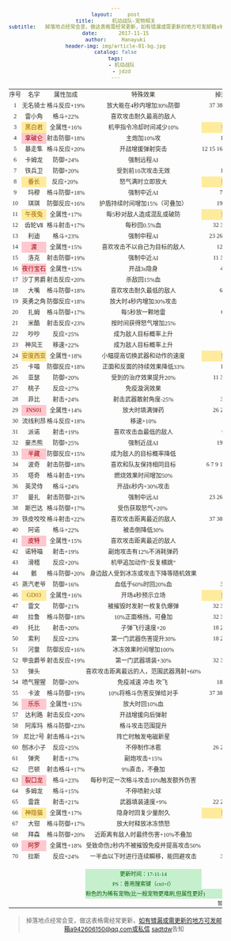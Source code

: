 ```yaml
---
layout:     post
title:      机动战队-宠物相关
subtitle:   掉落地点经常会变，做这表格需经常更新，如有错漏或需更新的地方可发邮箱a942606150@qq.com告知
date:       2017-11-15
author:     Hanayuki
header-img: img/article-01-bg.jpg
catalog: false
tags:
    - 机动战队
    - jdzd
---
```



<html xmlns:v="urn:schemas-microsoft-com:vml" xmlns:o="urn:schemas-microsoft-com:office:office" xmlns:x="urn:schemas-microsoft-com:office:excel" xmlns="http://www.w3.org/TR/REC-html40">
 <head>
  <meta http-equiv="Content-Type" content="text/html; charset=utf-8"/>
  <meta name="ProgId" content="Excel.Sheet"/>
  <meta name="Generator" content="WPS Office ET"/>
  <!--[if gte mso 9]>
   <xml>
    <o:DocumentProperties>
     <o:Author>Administrator</o:Author>
     <o:Created>2017-11-13T17:12:29</o:Created>
     <o:LastAuthor>Administrator</o:LastAuthor>
     <o:LastSaved>2017-11-16T13:13:34</o:LastSaved>
    </o:DocumentProperties>
    <o:CustomDocumentProperties>
     <o:KSOProductBuildVer dt:dt="string">2052-10.1.0.6876</o:KSOProductBuildVer>
     <o:KSOReadingLayout dt:dt="boolean">false</o:KSOReadingLayout>
    </o:CustomDocumentProperties>
   </xml>
  <![endif]-->
  <style>
<!-- @page
	{margin:0.98in 0.75in 0.98in 0.75in;
	mso-header-margin:0.51in;
	mso-footer-margin:0.51in;}
tr
	{mso-height-source:auto;
	mso-ruby-visibility:none;}
col
	{mso-width-source:auto;
	mso-ruby-visibility:none;}
br
	{mso-data-placement:same-cell;}
.font0
	{color:#2F2B20;
	font-size:11.0px;
	font-weight:400;
	font-style:normal;
	text-decoration:none;
	font-family:"宋体";
	mso-generic-font-family:auto;
	mso-font-charset:134;}
.font1
	{color:#2F2B20;
	font-size:12.0px;
	font-weight:400;
	font-style:normal;
	text-decoration:none;
	font-family:"宋体";
	mso-generic-font-family:auto;
	mso-font-charset:134;}
.font2
	{color:#2F2B20;
	font-size:12.0px;
	font-weight:400;
	font-style:normal;
	text-decoration:none;
	font-family:"新宋体";
	mso-generic-font-family:auto;
	mso-font-charset:134;}
.font3
	{color:#9C6500;
	font-size:12.0px;
	font-weight:400;
	font-style:normal;
	text-decoration:none;
	font-family:"宋体";
	mso-generic-font-family:auto;
	mso-font-charset:0;}
.font4
	{color:#9C0006;
	font-size:12.0px;
	font-weight:400;
	font-style:normal;
	text-decoration:none;
	font-family:"宋体";
	mso-generic-font-family:auto;
	mso-font-charset:0;}
.font5
	{color:#006100;
	font-size:11.0px;
	font-weight:400;
	font-style:normal;
	text-decoration:none;
	font-family:"宋体";
	mso-generic-font-family:auto;
	mso-font-charset:0;}
.font6
	{color:#2F2B20;
	font-size:10.0px;
	font-weight:400;
	font-style:normal;
	text-decoration:none;
	font-family:"宋体";
	mso-generic-font-family:auto;
	mso-font-charset:134;}
.font7
	{color:#2F2B20;
	font-size:11.0px;
	font-weight:400;
	font-style:normal;
	text-decoration:none;
	font-family:"宋体";
	mso-generic-font-family:auto;
	mso-font-charset:0;}
.font8
	{color:#675E47;
	font-size:11.0px;
	font-weight:700;
	font-style:normal;
	text-decoration:none;
	font-family:"宋体";
	mso-generic-font-family:auto;
	mso-font-charset:134;}
.font9
	{color:#9C0006;
	font-size:11.0px;
	font-weight:400;
	font-style:normal;
	text-decoration:none;
	font-family:"宋体";
	mso-generic-font-family:auto;
	mso-font-charset:0;}
.font10
	{color:#FFFFFF;
	font-size:11.0px;
	font-weight:400;
	font-style:normal;
	text-decoration:none;
	font-family:"宋体";
	mso-generic-font-family:auto;
	mso-font-charset:0;}
.font11
	{color:#3F3F3F;
	font-size:11.0px;
	font-weight:700;
	font-style:normal;
	text-decoration:none;
	font-family:"宋体";
	mso-generic-font-family:auto;
	mso-font-charset:0;}
.font12
	{color:#9C6500;
	font-size:11.0px;
	font-weight:400;
	font-style:normal;
	text-decoration:none;
	font-family:"宋体";
	mso-generic-font-family:auto;
	mso-font-charset:0;}
.font13
	{color:#675E47;
	font-size:18.0px;
	font-weight:700;
	font-style:normal;
	text-decoration:none;
	font-family:"宋体";
	mso-generic-font-family:auto;
	mso-font-charset:134;}
.font14
	{color:#3F3F76;
	font-size:11.0px;
	font-weight:400;
	font-style:normal;
	text-decoration:none;
	font-family:"宋体";
	mso-generic-font-family:auto;
	mso-font-charset:0;}
.font15
	{color:#2F2B20;
	font-size:11.0px;
	font-weight:700;
	font-style:normal;
	text-decoration:none;
	font-family:"宋体";
	mso-generic-font-family:auto;
	mso-font-charset:0;}
.font16
	{color:#675E47;
	font-size:13.0px;
	font-weight:700;
	font-style:normal;
	text-decoration:none;
	font-family:"宋体";
	mso-generic-font-family:auto;
	mso-font-charset:134;}
.font17
	{color:#0000FF;
	font-size:11.0px;
	font-weight:400;
	font-style:normal;
	text-decoration:underline;
	text-underline-style:single;
	font-family:"宋体";
	mso-generic-font-family:auto;
	mso-font-charset:0;}
.font18
	{color:#FF0000;
	font-size:11.0px;
	font-weight:400;
	font-style:normal;
	text-decoration:none;
	font-family:"宋体";
	mso-generic-font-family:auto;
	mso-font-charset:0;}
.font19
	{color:#800080;
	font-size:11.0px;
	font-weight:400;
	font-style:normal;
	text-decoration:underline;
	text-underline-style:single;
	font-family:"宋体";
	mso-generic-font-family:auto;
	mso-font-charset:0;}
.font20
	{color:#FA7D00;
	font-size:11.0px;
	font-weight:400;
	font-style:normal;
	text-decoration:none;
	font-family:"宋体";
	mso-generic-font-family:auto;
	mso-font-charset:0;}
.font21
	{color:#675E47;
	font-size:15.0px;
	font-weight:700;
	font-style:normal;
	text-decoration:none;
	font-family:"宋体";
	mso-generic-font-family:auto;
	mso-font-charset:134;}
.font22
	{color:#FA7D00;
	font-size:11.0px;
	font-weight:700;
	font-style:normal;
	text-decoration:none;
	font-family:"宋体";
	mso-generic-font-family:auto;
	mso-font-charset:0;}
.font23
	{color:#7F7F7F;
	font-size:11.0px;
	font-weight:400;
	font-style:italic;
	text-decoration:none;
	font-family:"宋体";
	mso-generic-font-family:auto;
	mso-font-charset:0;}
.font24
	{color:#FFFFFF;
	font-size:11.0px;
	font-weight:700;
	font-style:normal;
	text-decoration:none;
	font-family:"宋体";
	mso-generic-font-family:auto;
	mso-font-charset:0;}
.style0
	{mso-number-format:"General";
	text-align:general;
	vertical-align:middle;
	white-space:nowrap;
	mso-rotate:0;
	color:#2F2B20;
	font-size:11.0px;
	font-weight:400;
	font-style:normal;
	text-decoration:none;
	font-family:宋体;
	mso-font-charset:134;
	border:none;
	mso-protection:locked visible;
	mso-style-name:"常规";
	mso-style-id:0;}
.style16
	{mso-number-format:"_ \\¥* \#\,\#\#0_ \;_ \\¥* \\-\#\,\#\#0_ \;_ \\¥* \0022-\0022_ \;_ \@_ ";
	mso-style-name:"货币[0]";
	mso-style-id:7;}
.style17
	{mso-pattern:auto none;
	background:#F7F5E1;
	color:#2F2B20;
	font-size:11.0px;
	font-weight:400;
	font-style:normal;
	text-decoration:none;
	font-family:宋体;
	mso-font-charset:0;
	mso-style-name:"20% - 强调文字颜色 3";}
.style18
	{mso-pattern:auto none;
	background:#FFCC99;
	color:#3F3F76;
	font-size:11.0px;
	font-weight:400;
	font-style:normal;
	text-decoration:none;
	font-family:宋体;
	mso-font-charset:0;
	border:.5px solid #7F7F7F;
	mso-style-name:"输入";}
.style19
	{mso-number-format:"_ \\¥* \#\,\#\#0\.00_ \;_ \\¥* \\-\#\,\#\#0\.00_ \;_ \\¥* \0022-\0022??_ \;_ \@_ ";
	mso-style-name:"货币";
	mso-style-id:4;}
.style20
	{mso-number-format:"_ * \#\,\#\#0_ \;_ * \\-\#\,\#\#0_ \;_ * \0022-\0022_ \;_ \@_ ";
	mso-style-name:"千位分隔[0]";
	mso-style-id:6;}
.style21
	{mso-pattern:auto none;
	background:#EDEAC5;
	color:#2F2B20;
	font-size:11.0px;
	font-weight:400;
	font-style:normal;
	text-decoration:none;
	font-family:宋体;
	mso-font-charset:0;
	mso-style-name:"40% - 强调文字颜色 3";}
.style22
	{mso-pattern:auto none;
	background:#FFC7CE;
	color:#9C0006;
	font-size:11.0px;
	font-weight:400;
	font-style:normal;
	text-decoration:none;
	font-family:宋体;
	mso-font-charset:0;
	mso-style-name:"差";}
.style23
	{mso-number-format:"_ * \#\,\#\#0\.00_ \;_ * \\-\#\,\#\#0\.00_ \;_ * \0022-\0022??_ \;_ \@_ ";
	mso-style-name:"千位分隔";
	mso-style-id:3;}
.style24
	{mso-pattern:auto none;
	background:#E4E0A7;
	color:#FFFFFF;
	font-size:11.0px;
	font-weight:400;
	font-style:normal;
	text-decoration:none;
	font-family:宋体;
	mso-font-charset:0;
	mso-style-name:"60% - 强调文字颜色 3";}
.style25
	{color:#0000FF;
	font-size:11.0px;
	font-weight:400;
	font-style:normal;
	text-decoration:underline;
	text-underline-style:single;
	font-family:宋体;
	mso-font-charset:0;
	mso-style-name:"超链接";
	mso-style-id:8;}
.style26
	{mso-number-format:"0%";
	mso-style-name:"百分比";
	mso-style-id:5;}
.style27
	{color:#800080;
	font-size:11.0px;
	font-weight:400;
	font-style:normal;
	text-decoration:underline;
	text-underline-style:single;
	font-family:宋体;
	mso-font-charset:0;
	mso-style-name:"已访问的超链接";
	mso-style-id:9;}
.style28
	{mso-pattern:auto none;
	background:#FFFFCC;
	border:.5px solid #B2B2B2;
	mso-style-name:"注释";}
.style29
	{mso-pattern:auto none;
	background:#C2D8D8;
	color:#FFFFFF;
	font-size:11.0px;
	font-weight:400;
	font-style:normal;
	text-decoration:none;
	font-family:宋体;
	mso-font-charset:0;
	mso-style-name:"60% - 强调文字颜色 2";}
.style30
	{color:#675E47;
	font-size:11.0px;
	font-weight:700;
	font-style:normal;
	text-decoration:none;
	font-family:宋体;
	mso-font-charset:134;
	mso-style-name:"标题 4";}
.style31
	{color:#FF0000;
	font-size:11.0px;
	font-weight:400;
	font-style:normal;
	text-decoration:none;
	font-family:宋体;
	mso-font-charset:0;
	mso-style-name:"警告文本";}
.style32
	{color:#675E47;
	font-size:18.0px;
	font-weight:700;
	font-style:normal;
	text-decoration:none;
	font-family:宋体;
	mso-font-charset:134;
	mso-style-name:"标题";}
.style33
	{color:#7F7F7F;
	font-size:11.0px;
	font-weight:400;
	font-style:italic;
	text-decoration:none;
	font-family:宋体;
	mso-font-charset:0;
	mso-style-name:"解释性文本";}
.style34
	{color:#675E47;
	font-size:15.0px;
	font-weight:700;
	font-style:normal;
	text-decoration:none;
	font-family:宋体;
	mso-font-charset:134;
	border-bottom:1.0px solid #A9A57C;
	mso-style-name:"标题 1";}
.style35
	{color:#675E47;
	font-size:13.0px;
	font-weight:700;
	font-style:normal;
	text-decoration:none;
	font-family:宋体;
	mso-font-charset:134;
	border-bottom:1.0px solid #A9A57C;
	mso-style-name:"标题 2";}
.style36
	{mso-pattern:auto none;
	background:#CBC8AF;
	color:#FFFFFF;
	font-size:11.0px;
	font-weight:400;
	font-style:normal;
	text-decoration:none;
	font-family:宋体;
	mso-font-charset:0;
	mso-style-name:"60% - 强调文字颜色 1";}
.style37
	{color:#675E47;
	font-size:11.0px;
	font-weight:700;
	font-style:normal;
	text-decoration:none;
	font-family:宋体;
	mso-font-charset:134;
	border-bottom:1.0px solid #D5D2BD;
	mso-style-name:"标题 3";}
.style38
	{mso-pattern:auto none;
	background:#BFC8C5;
	color:#FFFFFF;
	font-size:11.0px;
	font-weight:400;
	font-style:normal;
	text-decoration:none;
	font-family:宋体;
	mso-font-charset:0;
	mso-style-name:"60% - 强调文字颜色 4";}
.style39
	{mso-pattern:auto none;
	background:#F2F2F2;
	color:#3F3F3F;
	font-size:11.0px;
	font-weight:700;
	font-style:normal;
	text-decoration:none;
	font-family:宋体;
	mso-font-charset:0;
	border:.5px solid #3F3F3F;
	mso-style-name:"输出";}
.style40
	{mso-pattern:auto none;
	background:#F2F2F2;
	color:#FA7D00;
	font-size:11.0px;
	font-weight:700;
	font-style:normal;
	text-decoration:none;
	font-family:宋体;
	mso-font-charset:0;
	border:.5px solid #7F7F7F;
	mso-style-name:"计算";}
.style41
	{mso-pattern:auto none;
	background:#A5A5A5;
	color:#FFFFFF;
	font-size:11.0px;
	font-weight:700;
	font-style:normal;
	text-decoration:none;
	font-family:宋体;
	mso-font-charset:0;
	border:2.0px double #3F3F3F;
	mso-style-name:"检查单元格";}
.style42
	{mso-pattern:auto none;
	background:#EFECE7;
	color:#2F2B20;
	font-size:11.0px;
	font-weight:400;
	font-style:normal;
	text-decoration:none;
	font-family:宋体;
	mso-font-charset:0;
	mso-style-name:"20% - 强调文字颜色 6";}
.style43
	{mso-pattern:auto none;
	background:#9CBEBD;
	color:#FFFFFF;
	font-size:11.0px;
	font-weight:400;
	font-style:normal;
	text-decoration:none;
	font-family:宋体;
	mso-font-charset:0;
	mso-style-name:"强调文字颜色 2";}
.style44
	{color:#FA7D00;
	font-size:11.0px;
	font-weight:400;
	font-style:normal;
	text-decoration:none;
	font-family:宋体;
	mso-font-charset:0;
	border-bottom:2.0px double #FF8001;
	mso-style-name:"链接单元格";}
.style45
	{color:#2F2B20;
	font-size:11.0px;
	font-weight:700;
	font-style:normal;
	text-decoration:none;
	font-family:宋体;
	mso-font-charset:0;
	border-top:.5px solid #A9A57C;
	border-bottom:2.0px double #A9A57C;
	mso-style-name:"汇总";}
.style46
	{mso-pattern:auto none;
	background:#C6EFCE;
	color:#006100;
	font-size:11.0px;
	font-weight:400;
	font-style:normal;
	text-decoration:none;
	font-family:宋体;
	mso-font-charset:0;
	mso-style-name:"好";}
.style47
	{mso-pattern:auto none;
	background:#FFEB9C;
	color:#9C6500;
	font-size:11.0px;
	font-weight:400;
	font-style:normal;
	text-decoration:none;
	font-family:宋体;
	mso-font-charset:0;
	mso-style-name:"适中";}
.style48
	{mso-pattern:auto none;
	background:#F3ECDE;
	color:#2F2B20;
	font-size:11.0px;
	font-weight:400;
	font-style:normal;
	text-decoration:none;
	font-family:宋体;
	mso-font-charset:0;
	mso-style-name:"20% - 强调文字颜色 5";}
.style49
	{mso-pattern:auto none;
	background:#A9A57C;
	color:#FFFFFF;
	font-size:11.0px;
	font-weight:400;
	font-style:normal;
	text-decoration:none;
	font-family:宋体;
	mso-font-charset:0;
	mso-style-name:"强调文字颜色 1";}
.style50
	{mso-pattern:auto none;
	background:#EDECE4;
	color:#2F2B20;
	font-size:11.0px;
	font-weight:400;
	font-style:normal;
	text-decoration:none;
	font-family:宋体;
	mso-font-charset:0;
	mso-style-name:"20% - 强调文字颜色 1";}
.style51
	{mso-pattern:auto none;
	background:#DDDBCA;
	color:#2F2B20;
	font-size:11.0px;
	font-weight:400;
	font-style:normal;
	text-decoration:none;
	font-family:宋体;
	mso-font-charset:0;
	mso-style-name:"40% - 强调文字颜色 1";}
.style52
	{mso-pattern:auto none;
	background:#EBF1F1;
	color:#2F2B20;
	font-size:11.0px;
	font-weight:400;
	font-style:normal;
	text-decoration:none;
	font-family:宋体;
	mso-font-charset:0;
	mso-style-name:"20% - 强调文字颜色 2";}
.style53
	{mso-pattern:auto none;
	background:#D8E4E4;
	color:#2F2B20;
	font-size:11.0px;
	font-weight:400;
	font-style:normal;
	text-decoration:none;
	font-family:宋体;
	mso-font-charset:0;
	mso-style-name:"40% - 强调文字颜色 2";}
.style54
	{mso-pattern:auto none;
	background:#D2CB6C;
	color:#FFFFFF;
	font-size:11.0px;
	font-weight:400;
	font-style:normal;
	text-decoration:none;
	font-family:宋体;
	mso-font-charset:0;
	mso-style-name:"强调文字颜色 3";}
.style55
	{mso-pattern:auto none;
	background:#95A39D;
	color:#FFFFFF;
	font-size:11.0px;
	font-weight:400;
	font-style:normal;
	text-decoration:none;
	font-family:宋体;
	mso-font-charset:0;
	mso-style-name:"强调文字颜色 4";}
.style56
	{mso-pattern:auto none;
	background:#EAECEB;
	color:#2F2B20;
	font-size:11.0px;
	font-weight:400;
	font-style:normal;
	text-decoration:none;
	font-family:宋体;
	mso-font-charset:0;
	mso-style-name:"20% - 强调文字颜色 4";}
.style57
	{mso-pattern:auto none;
	background:#D3DAD7;
	color:#2F2B20;
	font-size:11.0px;
	font-weight:400;
	font-style:normal;
	text-decoration:none;
	font-family:宋体;
	mso-font-charset:0;
	mso-style-name:"40% - 强调文字颜色 4";}
.style58
	{mso-pattern:auto none;
	background:#C89F5D;
	color:#FFFFFF;
	font-size:11.0px;
	font-weight:400;
	font-style:normal;
	text-decoration:none;
	font-family:宋体;
	mso-font-charset:0;
	mso-style-name:"强调文字颜色 5";}
.style59
	{mso-pattern:auto none;
	background:#E9D9BE;
	color:#2F2B20;
	font-size:11.0px;
	font-weight:400;
	font-style:normal;
	text-decoration:none;
	font-family:宋体;
	mso-font-charset:0;
	mso-style-name:"40% - 强调文字颜色 5";}
.style60
	{mso-pattern:auto none;
	background:#DDC69D;
	color:#FFFFFF;
	font-size:11.0px;
	font-weight:400;
	font-style:normal;
	text-decoration:none;
	font-family:宋体;
	mso-font-charset:0;
	mso-style-name:"60% - 强调文字颜色 5";}
.style61
	{mso-pattern:auto none;
	background:#B1A089;
	color:#FFFFFF;
	font-size:11.0px;
	font-weight:400;
	font-style:normal;
	text-decoration:none;
	font-family:宋体;
	mso-font-charset:0;
	mso-style-name:"强调文字颜色 6";}
.style62
	{mso-pattern:auto none;
	background:#E0D9CF;
	color:#2F2B20;
	font-size:11.0px;
	font-weight:400;
	font-style:normal;
	text-decoration:none;
	font-family:宋体;
	mso-font-charset:0;
	mso-style-name:"40% - 强调文字颜色 6";}
.style63
	{mso-pattern:auto none;
	background:#CFC6B8;
	color:#FFFFFF;
	font-size:11.0px;
	font-weight:400;
	font-style:normal;
	text-decoration:none;
	font-family:宋体;
	mso-font-charset:0;
	mso-style-name:"60% - 强调文字颜色 6";}
td
	{mso-style-parent:style0;
	padding-top:1px;
	padding-right:1px;
	padding-left:1px;
	mso-ignore:padding;
	mso-number-format:"General";
	text-align:general;
	vertical-align:middle;
	white-space:nowrap;
	mso-rotate:0;
	color:#2F2B20;
	font-size:11.0px;
	font-weight:400;
	font-style:normal;
	text-decoration:none;
	font-family:宋体;
	mso-font-charset:134;
	border:none;
	mso-protection:locked visible;}
.xl65
	{mso-style-parent:style0;
	text-align:center;
	font-size:12.0px;
	mso-font-charset:134;}
.xl66
	{mso-style-parent:style0;
	text-align:center;
	font-size:12.0px;
	font-family:新宋体;
	mso-font-charset:134;}
.xl67
	{mso-style-parent:style47;
	text-align:center;
	mso-pattern:auto none;
	background:#FFEB9C;
	color:#9C6500;
	font-size:12.0px;
	mso-font-charset:0;}
.xl68
	{mso-style-parent:style22;
	text-align:center;
	mso-pattern:auto none;
	background:#FFC7CE;
	color:#9C0006;
	font-size:12.0px;
	mso-font-charset:0;}
.xl69
	{mso-style-parent:style0;
	mso-number-format:"m\0022月\0022d\0022日\0022";
	text-align:center;
	font-size:12.0px;
	mso-font-charset:134;}
.xl70
	{mso-style-parent:style46;
	text-align:center;
	mso-pattern:auto none;
	background:#C6EFCE;
	color:#006100;
	mso-font-charset:0;}
.xl71
	{mso-style-parent:style46;
	text-align:justify;
	mso-pattern:auto none;
	background:#C6EFCE;
	color:#006100;
	mso-font-charset:0;}
.xl72
	{mso-style-parent:style0;
	text-align:center;
	font-size:10.0px;
	mso-font-charset:134;}
 -->  </style>
  <!--[if gte mso 9]>
   <xml>
    <x:ExcelWorkbook>
     <x:ExcelWorksheets>
      <x:ExcelWorksheet>
       <x:Name>Sheet1</x:Name>
       <x:WorksheetOpxions>
        <x:DefaultRowHeight>285</x:DefaultRowHeight>
        <x:Selected/>
        <x:Panes>
         <x:Pane>
          <x:Number>3</x:Number>
          <x:ActiveCol>6</x:ActiveCol>
          <x:ActiveRow>9</x:ActiveRow>
          <x:RangeSelection>G10</x:RangeSelection>
         </x:Pane>
        </x:Panes>
        <x:ProtectContents>False</x:ProtectContents>
        <x:ProtectObjects>False</x:ProtectObjects>
        <x:ProtectScenarios>False</x:ProtectScenarios>
        <x:PageBreakZoom>100</x:PageBreakZoom>
        <x:Print>
         <x:ValidPrinterInfo/>
         <x:PaperSizeIndex>9</x:PaperSizeIndex>
        </x:Print>
       </x:WorksheetOpxions>
      </x:ExcelWorksheet>
     </x:ExcelWorksheets>
     <x:ProtectStructure>False</x:ProtectStructure>
     <x:ProtectWindows>False</x:ProtectWindows>
     <x:SelectedSheets>0</x:SelectedSheets>
     <x:WindowHeight>10365</x:WindowHeight>
     <x:WindowWidth>21510</x:WindowWidth>
    </x:ExcelWorkbook>
    <x:ExcelName>
     <x:Name>s</x:Name>
     <x:Formula>=Sheet1!$A:$A</x:Formula>
    </x:ExcelName>
    <x:ExcelName>
     <x:Name>s是</x:Name>
     <x:Formula>=Sheet1!$A:$A</x:Formula>
    </x:ExcelName>
   </xml>
  <![endif]-->
 </head>
 <body link="blue" vlink="purple" class="xl65">
  <table width="1019" border="0" cellpadding="0" cellspacing="0" style='border-collapse:collapse;table-layout:fixed;'>
   <tr height="19" style='height:14.25px;'>
    <td class="xl65" height="19" width="45" style='height:14.25px;width:33.75px;' x:str>序号</td>
    <td class="xl65" width="97" style='width:72.75px;' x:str>名字</td>
    <td class="xl66" width="151" style='width:113.25px;' x:str>属性加成</td>
    <td class="xl65" width="310" style='width:232.50px;' x:str>特殊效果</td>
    <td class="xl65" width="168" style='width:126.00px;' x:str>掉落关卡</td>
    <td class="xl65" width="248" style='width:186.00px;' x:str>掉落关卡（特殊战役）</td>
   </tr>
   <tr height="19" style='height:14.25px;'>
    <td class="xl65" height="19" style='height:14.25px;' x:num>1</td>
    <td class="xl65" x:str>无名骑士</td>
    <td class="xl65" x:str>格斗反应+19%</td>
    <td class="xl65" x:str>放大能在4秒内增加30%防御</td>
    <td class="xl65" x:str>37 38 39 40 41</td>
    <td class="xl65"></td>
   </tr>
   <tr height="21.33" style='height:16.00px;mso-height-source:userset;mso-height-alt:320;'>
    <td class="xl65" height="21.33" style='height:16.00px;' x:num>2</td>
    <td class="xl65" x:str>雷小角</td>
    <td class="xl65" x:str>格斗+22%</td>
    <td class="xl65" x:str>喜欢攻击耐久最高的敌人</td>
    <td class="xl65" x:num>16</td>
    <td class="xl65"></td>
   </tr>
   <tr height="19" style='height:14.25px;'>
    <td class="xl65" height="19" style='height:14.25px;' x:num>3</td>
    <td class="xl67" x:str>黑白君</td>
    <td class="xl65" x:str>全属性+16%</td>
    <td class="xl65" x:str>机甲指令冷却时间减少10%</td>
    <td class="xl67" x:str>氪金</td>
    <td class="xl65"></td>
   </tr>
   <tr height="19" style='height:14.25px;'>
    <td class="xl65" height="19" style='height:14.25px;' x:num>4</td>
    <td class="xl68" x:str>拿破仑</td>
    <td class="xl65" x:str>射击防御+18%</td>
    <td class="xl65" x:str>主炮加10%攻</td>
    <td class="xl65" x:str>10 25</td>
    <td class="xl65" x:str>蔷薇三连星 25 26 27 28 29 30</td>
   </tr>
   <tr height="19" style='height:14.25px;'>
    <td class="xl65" height="19" style='height:14.25px;' x:num>5</td>
    <td class="xl65" x:str>暴走隼</td>
    <td class="xl65" x:str>格斗反应+20%</td>
    <td class="xl65" x:str>开战增援弹射突击</td>
    <td class="xl65" x:str>12 15 16 17 19 20 21</td>
    <td class="xl65"></td>
   </tr>
   <tr height="19" style='height:14.25px;'>
    <td class="xl65" height="19" style='height:14.25px;' x:num>6</td>
    <td class="xl65" x:str>卡姆龙</td>
    <td class="xl65" x:str>防御+24%</td>
    <td class="xl65" x:str>强制远程AI</td>
    <td class="xl69" x:str>6 7</td>
    <td class="xl65"></td>
   </tr>
   <tr height="19" style='height:14.25px;'>
    <td class="xl65" height="19" style='height:14.25px;' x:num>7</td>
    <td class="xl65" x:str>铁兵卫</td>
    <td class="xl65" x:str>防御+20%</td>
    <td class="xl65" x:str>受到前10次攻击无效</td>
    <td class="xl65" x:str>14 17</td>
    <td class="xl65"></td>
   </tr>
   <tr height="19" style='height:14.25px;'>
    <td class="xl65" height="19" style='height:14.25px;' x:num>8</td>
    <td class="xl67" x:str>番长</td>
    <td class="xl65" x:str>反应+20%<font class="font1"><span style='mso-spacerun:yes;'>&nbsp;</span></font></td>
    <td class="xl65" x:str>怒气满时立即放大</td>
    <td class="xl67" x:str>氪金</td>
    <td class="xl65"></td>
   </tr>
   <tr height="19" style='height:14.25px;'>
    <td class="xl65" height="19" style='height:14.25px;' x:num>9</td>
    <td class="xl65" x:str>玛穆</td>
    <td class="xl65" x:str>格斗防御+18%</td>
    <td class="xl65" x:str>强制中近AI</td>
    <td class="xl65" x:str>7 8 10</td>
    <td class="xl65" x:str>非洲三人组 6 7 8 9 10</td>
   </tr>
   <tr height="19" style='height:14.25px;'>
    <td class="xl65" height="19" style='height:14.25px;' x:num>10</td>
    <td class="xl65" x:str>琪琪</td>
    <td class="xl65" x:str>防御反应+16%</td>
    <td class="xl65" x:str>护盾持续时间增加15%（可叠加）</td>
    <td class="xl65" x:str>19 20 21</td>
    <td class="xl65"></td>
   </tr>
   <tr height="19" style='height:14.25px;'>
    <td class="xl65" height="19" style='height:14.25px;' x:num>11</td>
    <td class="xl67" x:str>午夜兔</td>
    <td class="xl65" x:str>全属性+17%</td>
    <td class="xl65" x:str>每5秒对敌人造成混乱或破防</td>
    <td class="xl67" x:str>氪金</td>
    <td class="xl65"></td>
   </tr>
   <tr height="19" style='height:14.25px;'>
    <td class="xl65" height="19" style='height:14.25px;' x:num>12</td>
    <td class="xl65" x:str>齿轮Ⅶ</td>
    <td class="xl65" x:str>格斗射击+17%</td>
    <td class="xl65" x:str>每秒回0.5%血</td>
    <td class="xl65" x:str>32 33 34 35</td>
    <td class="xl65"></td>
   </tr>
   <tr height="19" style='height:14.25px;'>
    <td class="xl65" height="19" style='height:14.25px;' x:num>13</td>
    <td class="xl65" x:str>利迪</td>
    <td class="xl65" x:str>格斗+23%</td>
    <td class="xl65" x:str>强制中程AI</td>
    <td class="xl65" x:str>23 26 27 28 29</td>
    <td class="xl65"></td>
   </tr>
   <tr height="19" style='height:14.25px;'>
    <td class="xl65" height="19" style='height:14.25px;' x:num>14</td>
    <td class="xl68" x:str>渡</td>
    <td class="xl65" x:str>全属性+15%</td>
    <td class="xl65" x:str>喜欢攻击不以自己为目标的敌人</td>
    <td class="xl65" x:str>12 13 17</td>
    <td class="xl65"></td>
   </tr>
   <tr height="19" style='height:14.25px;'>
    <td class="xl65" height="19" style='height:14.25px;' x:num>15</td>
    <td class="xl65" x:str>洛克</td>
    <td class="xl65" x:str>射击防御+19%</td>
    <td class="xl65" x:str>强制中近AI</td>
    <td class="xl65" x:str>11 30 31 36</td>
    <td class="xl65"></td>
   </tr>
   <tr height="19" style='height:14.25px;'>
    <td class="xl65" height="19" style='height:14.25px;' x:num>16</td>
    <td class="xl68" x:str>夜行宝石</td>
    <td class="xl65" x:str>全属性+15%</td>
    <td class="xl65" x:str>开战3s隐身</td>
    <td class="xl65" x:str>40 41</td>
    <td class="xl65" x:str>迪妮莎挑战 21 22</td>
   </tr>
   <tr height="19" style='height:14.25px;'>
    <td class="xl65" height="19" style='height:14.25px;' x:num>17</td>
    <td class="xl65" x:str>沙丁男爵</td>
    <td class="xl65" x:str>射击反应+20%</td>
    <td class="xl65" x:str>杀敌回15%血</td>
    <td class="xl65"></td>
    <td class="xl65" x:str>赏金猎人 32 33 34 35</td>
   </tr>
   <tr height="19" style='height:14.25px;'>
    <td class="xl65" height="19" style='height:14.25px;' x:num>18</td>
    <td class="xl65" x:str>大嘴</td>
    <td class="xl65" x:str>格斗防御+18%</td>
    <td class="xl65" x:str>喜欢攻击耐久最低的敌人</td>
    <td class="xl65" x:str>6 8 10</td>
    <td class="xl65"></td>
   </tr>
   <tr height="19" style='height:14.25px;'>
    <td class="xl65" height="19" style='height:14.25px;' x:num>19</td>
    <td class="xl65" x:str>英勇之角</td>
    <td class="xl65" x:str>防御反应+18%</td>
    <td class="xl66" x:str>放大时4秒内增加30%攻击</td>
    <td class="xl65"></td>
    <td class="xl65" x:str>魔神袭来 36 37 38 39 40 41</td>
   </tr>
   <tr height="19" style='height:14.25px;'>
    <td class="xl65" height="19" style='height:14.25px;' x:num>20</td>
    <td class="xl65" x:str>扎姆</td>
    <td class="xl65" x:str>格斗防御+17%</td>
    <td class="xl65" x:str>每5秒放一颗地雷</td>
    <td class="xl65" x:str>6 8 9</td>
    <td class="xl65" x:str>负能量 36 37 38 39 40 41</td>
   </tr>
   <tr height="19" style='height:14.25px;'>
    <td class="xl65" height="19" style='height:14.25px;' x:num>21</td>
    <td class="xl65" x:str>米酷</td>
    <td class="xl65" x:str>射击反应+23%</td>
    <td class="xl65" x:str>按时间获得怒气增加25%</td>
    <td class="xl65" x:num>14</td>
    <td class="xl65"></td>
   </tr>
   <tr height="19" style='height:14.25px;'>
    <td class="xl65" height="19" style='height:14.25px;' x:num>22</td>
    <td class="xl65" x:str>吵吵</td>
    <td class="xl65" x:str>反应+25%</td>
    <td class="xl65" x:str>成为敌人目标概率上升</td>
    <td class="xl65"></td>
    <td class="xl65" x:str>吵闹蝙蝠 1-41</td>
   </tr>
   <tr height="19" style='height:14.25px;'>
    <td class="xl65" height="19" style='height:14.25px;' x:num>23</td>
    <td class="xl65" x:str>神风王</td>
    <td class="xl65" x:str>移速+22%</td>
    <td class="xl65" x:str>成为敌人目标概率上升</td>
    <td class="xl65" x:str>8 9</td>
    <td class="xl65"></td>
   </tr>
   <tr height="19" style='height:14.25px;'>
    <td class="xl65" height="19" style='height:14.25px;' x:num>24</td>
    <td class="xl67" x:str>安度西亚</td>
    <td class="xl65" x:str>全属性+18%</td>
    <td class="xl65" x:str>小幅提高切换武器和动作的速度</td>
    <td class="xl67" x:str>氪金</td>
    <td class="xl65"></td>
   </tr>
   <tr height="19" style='height:14.25px;'>
    <td class="xl65" height="19" style='height:14.25px;' x:num>25</td>
    <td class="xl65" x:str>卡喵</td>
    <td class="xl65" x:str>防御反应+18%</td>
    <td class="xl66" x:str>正面和反面的持续效果降低33%</td>
    <td class="xl65" x:str>13 14</td>
    <td class="xl65"></td>
   </tr>
   <tr height="19" style='height:14.25px;'>
    <td class="xl65" height="19" style='height:14.25px;' x:num>26</td>
    <td class="xl65" x:str>亚瑟</td>
    <td class="xl65" x:str>防御+20%</td>
    <td class="xl66" x:str>受到的治疗效果提升20%</td>
    <td class="xl65" x:str>11 30 31 36</td>
    <td class="xl65"></td>
   </tr>
   <tr height="19" style='height:14.25px;'>
    <td class="xl65" height="19" style='height:14.25px;' x:num>27</td>
    <td class="xl65" x:str>桃子</td>
    <td class="xl65" x:str>反应+27%</td>
    <td class="xl65" x:str>免疫漩涡效果</td>
    <td class="xl65"></td>
    <td class="xl65" x:str>吵闹蝙蝠 1-41</td>
   </tr>
   <tr height="19" style='height:14.25px;'>
    <td class="xl65" height="19" style='height:14.25px;' x:num>28</td>
    <td class="xl65" x:str>菲比</td>
    <td class="xl65" x:str>射击+24%</td>
    <td class="xl65" x:str>射击武器散射角度-25%</td>
    <td class="xl65" x:str>30 31</td>
    <td class="xl65"></td>
   </tr>
   <tr height="19" style='height:14.25px;'>
    <td class="xl65" height="19" style='height:14.25px;' x:num>29</td>
    <td class="xl68" x:str>INS01</td>
    <td class="xl65" x:str>全属性+14%</td>
    <td class="xl65" x:str>放大时填满弹药</td>
    <td class="xl65" x:str>26 27 28 29</td>
    <td class="xl65"></td>
   </tr>
   <tr height="19" style='height:14.25px;'>
    <td class="xl65" height="19" style='height:14.25px;' x:num>30</td>
    <td class="xl65" x:str>流线利昂</td>
    <td class="xl65" x:str>格斗反应+18%</td>
    <td class="xl66" x:str>移速+10%</td>
    <td class="xl65"></td>
    <td class="xl65" x:str>暴走族 18</td>
   </tr>
   <tr height="19" style='height:14.25px;'>
    <td class="xl65" height="19" style='height:14.25px;' x:num>31</td>
    <td class="xl65" x:str>派诺</td>
    <td class="xl65" x:str>射击+19%</td>
    <td class="xl66" x:str>喜欢攻击血最低的敌人</td>
    <td class="xl65" x:str>9 10</td>
    <td class="xl65"></td>
   </tr>
   <tr height="19" style='height:14.25px;'>
    <td class="xl65" height="19" style='height:14.25px;' x:num>32</td>
    <td class="xl65" x:str>豪杰熊</td>
    <td class="xl65" x:str>防御+25%</td>
    <td class="xl66" x:str>强制近战AI</td>
    <td class="xl65" x:str>19 20 21</td>
    <td class="xl65" x:str>正义执行 23</td>
   </tr>
   <tr height="19" style='height:14.25px;'>
    <td class="xl65" height="19" style='height:14.25px;' x:num>33</td>
    <td class="xl68" x:str>半藏</td>
    <td class="xl65" x:str>防御反应+15%</td>
    <td class="xl66" x:str>成为敌人的目标概率降低</td>
    <td class="xl65" x:num>16</td>
    <td class="xl65" x:str>胧月夜 31</td>
   </tr>
   <tr height="19" style='height:14.25px;'>
    <td class="xl65" height="19" style='height:14.25px;' x:num>34</td>
    <td class="xl65" x:str>波奇</td>
    <td class="xl65" x:str>射击防御+18%</td>
    <td class="xl66" x:str>喜欢和队友保持相同目标</td>
    <td class="xl65" x:str>6 7 9 11 30 31 36</td>
    <td class="xl65"></td>
   </tr>
   <tr height="19" style='height:14.25px;'>
    <td class="xl65" height="19" style='height:14.25px;' x:num>35</td>
    <td class="xl65" x:str>塔奇</td>
    <td class="xl65" x:str>格斗射击+19%</td>
    <td class="xl66" x:str>燃烧效果时间增加50%</td>
    <td class="xl65" x:num>23</td>
    <td class="xl65" x:str>FFF团 11 12 13 14 15 16 17</td>
   </tr>
   <tr height="19" style='height:14.25px;'>
    <td class="xl65" height="19" style='height:14.25px;' x:num>36</td>
    <td class="xl65" x:str>英灵侍</td>
    <td class="xl65" x:str>格斗+24%</td>
    <td class="xl66" x:str>开战6秒内+30%攻击</td>
    <td class="xl65"></td>
    <td class="xl65" x:str>圆桌骑士 37 40</td>
   </tr>
   <tr height="19" style='height:14.25px;'>
    <td class="xl65" height="19" style='height:14.25px;' x:num>37</td>
    <td class="xl65" x:str>曼扎</td>
    <td class="xl65" x:str>射击防御+21%</td>
    <td class="xl66" x:str>强制中远AI</td>
    <td class="xl65" x:str>23 26 27 28 29</td>
    <td class="xl65"></td>
   </tr>
   <tr height="19" style='height:14.25px;'>
    <td class="xl65" height="19" style='height:14.25px;' x:num>38</td>
    <td class="xl65" x:str>斯巴达</td>
    <td class="xl65" x:str>格斗防御+17%</td>
    <td class="xl66" x:str>受伤获取怒气+20%<font class="font2"><span style='mso-spacerun:yes;'>&nbsp;</span></font></td>
    <td class="xl65"></td>
    <td class="xl65" x:str>商店</td>
   </tr>
   <tr height="19" style='height:14.25px;'>
    <td class="xl65" height="19" style='height:14.25px;' x:num>39</td>
    <td class="xl65" x:str>铁皮咬咬</td>
    <td class="xl65" x:str>格斗射击+22%</td>
    <td class="xl66" x:str>喜欢攻击距离最近的敌人</td>
    <td class="xl65" x:str>37 38 39 40 41</td>
    <td class="xl65"></td>
   </tr>
   <tr height="19" style='height:14.25px;'>
    <td class="xl65" height="19" style='height:14.25px;' x:num>40</td>
    <td class="xl65" x:str>阿诺</td>
    <td class="xl65" x:str>格斗+22%</td>
    <td class="xl66" x:str>被击倒降低30%</td>
    <td class="xl65" x:num>11</td>
    <td class="xl65"></td>
   </tr>
   <tr height="19" style='height:14.25px;'>
    <td class="xl65" height="19" style='height:14.25px;' x:num>41</td>
    <td class="xl68" x:str>皮特</td>
    <td class="xl65" x:str>全属性+15%</td>
    <td class="xl66" x:str>喜欢攻击距离最近的敌人</td>
    <td class="xl65" x:num>7</td>
    <td class="xl65" x:str>大沙海 5 6 7 8 9 10</td>
   </tr>
   <tr height="19" style='height:14.25px;'>
    <td class="xl65" height="19" style='height:14.25px;' x:num>42</td>
    <td class="xl65" x:str>诺特喵</td>
    <td class="xl65" x:str>射击+19%</td>
    <td class="xl66" x:str>副炮攻击有12%不消耗弹药</td>
    <td class="xl65" x:num>12</td>
    <td class="xl65"></td>
   </tr>
   <tr height="19" style='height:14.25px;'>
    <td class="xl65" height="19" style='height:14.25px;' x:num>43</td>
    <td class="xl65" x:str>滑稽</td>
    <td class="xl65" x:str>反应+20%</td>
    <td class="xl66" x:str>机甲追加动作“反复横跳”</td>
    <td class="xl65"></td>
    <td class="xl65" x:str>滑稽联队 18 19 20 21 22</td>
   </tr>
   <tr height="19" style='height:14.25px;'>
    <td class="xl65" height="19" style='height:14.25px;' x:num>44</td>
    <td class="xl65" x:str>骸</td>
    <td class="xl65" x:str>格斗防御+20%</td>
    <td class="xl66" x:str>身边敌人受到冰冻或攻击下降等随机效果</td>
    <td class="xl65"></td>
    <td class="xl65" x:str>战场的亡灵 26 27 28 29 30</td>
   </tr>
   <tr height="19" style='height:14.25px;'>
    <td class="xl65" height="19" style='height:14.25px;' x:num>45</td>
    <td class="xl65" x:str>蒸汽老爷</td>
    <td class="xl65" x:str>防御+16%</td>
    <td class="xl66" x:str>血低于60%时回20%血</td>
    <td class="xl65" x:str>32 35</td>
    <td class="xl65"></td>
   </tr>
   <tr height="19" style='height:14.25px;'>
    <td class="xl65" height="19" style='height:14.25px;' x:num>46</td>
    <td class="xl67" x:str>GD03</td>
    <td class="xl65" x:str>全属性+16%</td>
    <td class="xl66" x:str>开场4秒预示立场</td>
    <td class="xl67" x:str>氪金</td>
    <td class="xl65"></td>
   </tr>
   <tr height="19" style='height:14.25px;'>
    <td class="xl65" height="19" style='height:14.25px;' x:num>47</td>
    <td class="xl65" x:str>雷文</td>
    <td class="xl65" x:str>防御+21%</td>
    <td class="xl66" x:str>被摧毁时发射一枚复仇爆弹</td>
    <td class="xl65" x:str>32 33 34 35</td>
    <td class="xl65"></td>
   </tr>
   <tr height="19" style='height:14.25px;'>
    <td class="xl65" height="19" style='height:14.25px;' x:num>48</td>
    <td class="xl65" x:str>拉鲁</td>
    <td class="xl65" x:str>格斗防御+18%</td>
    <td class="xl66" x:str>10%正面格挡，可叠加</td>
    <td class="xl65" x:str>32 33 34 35</td>
    <td class="xl65" x:str>武的极意 8 35</td>
   </tr>
   <tr height="19" style='height:14.25px;'>
    <td class="xl65" height="19" style='height:14.25px;' x:num>49</td>
    <td class="xl65" x:str>托比</td>
    <td class="xl65" x:str>射击+20%</td>
    <td class="xl66" x:str>子弹飞行速度+20</td>
    <td class="xl65" x:str>18 22 24 25</td>
    <td class="xl65" x:str>微笑的杀手 22 23 24</td>
   </tr>
   <tr height="19" style='height:14.25px;'>
    <td class="xl65" height="19" style='height:14.25px;' x:num>50</td>
    <td class="xl65" x:str>索利</td>
    <td class="xl65" x:str>反应+23%</td>
    <td class="xl66" x:str>第一门武器伤害提升30%</td>
    <td class="xl65" x:str>18 22 24 25</td>
    <td class="xl65"></td>
   </tr>
   <tr height="19" style='height:14.25px;'>
    <td class="xl65" height="19" style='height:14.25px;' x:num>51</td>
    <td class="xl65" x:str>河童</td>
    <td class="xl65" x:str>防御反应+16%</td>
    <td class="xl66" x:str>冰冻效果时间增加100%</td>
    <td class="xl65" x:num>15</td>
    <td class="xl65"></td>
   </tr>
   <tr height="19" style='height:14.25px;'>
    <td class="xl65" height="19" style='height:14.25px;' x:num>52</td>
    <td class="xl65" x:str>甲虫爵爷</td>
    <td class="xl65" x:str>射击反应+19%</td>
    <td class="xl66" x:str>第一门武器填装+30%</td>
    <td class="xl65" x:str>32 33 34 35</td>
    <td class="xl65" x:str>教廷的秘密兵器 32 33 34 35</td>
   </tr>
   <tr height="19" style='height:14.25px;'>
    <td class="xl65" height="19" style='height:14.25px;' x:num>53</td>
    <td class="xl65" x:str>弹头</td>
    <td class="xl65"></td>
    <td class="xl66" x:str>喜欢攻击距离最远的人，范围武器溅射+60%</td>
    <td class="xl65" x:num>14</td>
    <td class="xl65"></td>
   </tr>
   <tr height="19" style='height:14.25px;'>
    <td class="xl65" height="19" style='height:14.25px;' x:num>54</td>
    <td class="xl65" x:str>喷气猩猩</td>
    <td class="xl65" x:str>防御+20%</td>
    <td class="xl66" x:str>免疫减速 冲击 吹飞<font class="font2"><span style='mso-spacerun:yes;'>&nbsp;</span></font></td>
    <td class="xl65" x:str>18 22 24</td>
    <td class="xl65" x:str>四灵乱舞 20</td>
   </tr>
   <tr height="19" style='height:14.25px;'>
    <td class="xl65" height="19" style='height:14.25px;' x:num>55</td>
    <td class="xl65" x:str>卡波</td>
    <td class="xl65" x:str>格斗防御+19%</td>
    <td class="xl66" x:str>10%将格斗伤害反弹给对手</td>
    <td class="xl65" x:str>37 38 39 40 41</td>
    <td class="xl65" x:str>月圆剑舞 15</td>
   </tr>
   <tr height="19" style='height:14.25px;'>
    <td class="xl65" height="19" style='height:14.25px;' x:num>56</td>
    <td class="xl68" x:str>乐乐</td>
    <td class="xl65" x:str>全属性+15%</td>
    <td class="xl66" x:str>放大时回10%血</td>
    <td class="xl65" x:num>20</td>
    <td class="xl65"></td>
   </tr>
   <tr height="19" style='height:14.25px;'>
    <td class="xl65" height="19" style='height:14.25px;' x:num>57</td>
    <td class="xl65" x:str>达利路</td>
    <td class="xl65" x:str>射击反应+20%</td>
    <td class="xl66" x:str>开战增援向后弹射</td>
    <td class="xl65" x:num>13</td>
    <td class="xl65"></td>
   </tr>
   <tr height="19" style='height:14.25px;'>
    <td class="xl65" height="19" style='height:14.25px;' x:num>58</td>
    <td class="xl65" x:str>阿库玛</td>
    <td class="xl65" x:str>格斗防御+23%</td>
    <td class="xl66" x:str>格斗攻击范围提升</td>
    <td class="xl65" x:num>17</td>
    <td class="xl65"></td>
   </tr>
   <tr height="19" style='height:14.25px;'>
    <td class="xl65" height="19" style='height:14.25px;' x:num>59</td>
    <td class="xl65" x:str>尼比7号</td>
    <td class="xl65" x:str>射击格斗+21%</td>
    <td class="xl66" x:str>阵亡时触发电磁新星</td>
    <td class="xl65" x:num>16</td>
    <td class="xl65"></td>
   </tr>
   <tr height="19" style='height:14.25px;'>
    <td class="xl65" height="19" style='height:14.25px;' x:num>60</td>
    <td class="xl65" x:str>刨冰小子</td>
    <td class="xl65" x:str>反应+25%</td>
    <td class="xl66" x:str>不停制作冰雹</td>
    <td class="xl65" x:str>26 27 28 29</td>
    <td class="xl65"></td>
   </tr>
   <tr height="19" style='height:14.25px;'>
    <td class="xl65" height="19" style='height:14.25px;' x:num>61</td>
    <td class="xl65" x:str>弹壳</td>
    <td class="xl65" x:str>射击+17%</td>
    <td class="xl66" x:str>副炮攻击+15%</td>
    <td class="xl65" x:num>12</td>
    <td class="xl65"></td>
   </tr>
   <tr height="19" style='height:14.25px;'>
    <td class="xl65" height="19" style='height:14.25px;' x:num>62</td>
    <td class="xl65" x:str>巴顿</td>
    <td class="xl65" x:str>射击格斗+17%</td>
    <td class="xl66" x:str>9%直击，不叠加</td>
    <td class="xl65" x:num>36</td>
    <td class="xl65"></td>
   </tr>
   <tr height="19" style='height:14.25px;'>
    <td class="xl65" height="19" style='height:14.25px;' x:num>63</td>
    <td class="xl68" x:str>裂口龙</td>
    <td class="xl65" x:str>格斗+23%</td>
    <td class="xl66" x:str>每秒判定一次格斗攻击10%触发额外伤害</td>
    <td class="xl65" x:num>39</td>
    <td class="xl65"></td>
   </tr>
   <tr height="19" style='height:14.25px;'>
    <td class="xl65" height="19" style='height:14.25px;' x:num>64</td>
    <td class="xl65" x:str>多姆龙</td>
    <td class="xl65" x:str>格斗+15%</td>
    <td class="xl66" x:str>不停喷射火球</td>
    <td class="xl65" x:num>23</td>
    <td class="xl65"></td>
   </tr>
   <tr height="19" style='height:14.25px;'>
    <td class="xl65" height="19" style='height:14.25px;' x:num>65</td>
    <td class="xl65" x:str>雷霆</td>
    <td class="xl65" x:str>射击+21%</td>
    <td class="xl66" x:str>武器填装速度+9%</td>
    <td class="xl65" x:str>22 24 25 38</td>
    <td class="xl65"></td>
   </tr>
   <tr height="19" style='height:14.25px;'>
    <td class="xl65" height="19" style='height:14.25px;' x:num>66</td>
    <td class="xl67" x:str>神隐猫</td>
    <td class="xl65" x:str>全属性+17%</td>
    <td class="xl66" x:str>隐身时回复少量耐久</td>
    <td class="xl67" x:str>氪金</td>
    <td class="xl65"></td>
   </tr>
   <tr height="19" style='height:14.25px;'>
    <td class="xl65" height="19" style='height:14.25px;' x:num>67</td>
    <td class="xl65" x:str>大钳</td>
    <td class="xl66" x:str>格斗防御+17%</td>
    <td class="xl65" x:str>放大时释放冰冻愤怒</td>
    <td class="xl65" x:num>15</td>
    <td class="xl65"></td>
   </tr>
   <tr height="19" style='height:14.25px;'>
    <td class="xl65" height="19" style='height:14.25px;' x:num>68</td>
    <td class="xl65" x:str>拜森</td>
    <td class="xl66" x:str>格斗防御+20%</td>
    <td class="xl65" x:str>近距离有敌人时最终伤害+10%不叠加</td>
    <td class="xl65" x:num>37</td>
    <td class="xl65"></td>
   </tr>
   <tr height="19" style='height:14.25px;'>
    <td class="xl65" height="19" style='height:14.25px;' x:num>69</td>
    <td class="xl68" x:str>阿罗</td>
    <td class="xl66" x:str>全属性+18%</td>
    <td class="xl65" x:str>受致命伤2秒内不被摧毁免疫并提高攻击50%</td>
    <td class="xl65" x:num>15</td>
    <td class="xl65"></td>
   </tr>
   <tr height="19" style='height:14.25px;'>
    <td class="xl65" height="19" style='height:14.25px;' x:num>70</td>
    <td class="xl65" x:str>拉斯</td>
    <td class="xl66" x:str>反应+24%</td>
    <td class="xl65" x:str>一半血以下时进行连续瞬移，能回避攻击</td>
    <td class="xl65" x:str>33 34</td>
    <td class="xl65"></td>
   </tr>
   <tr height="19" style='height:14.25px;'>
    <td class="xl65" height="19" colspan="2" style='height:14.25px;mso-ignore:colspan;'></td>
    <td class="xl66"></td>
    <td class="xl65" colspan="3" style='mso-ignore:colspan;'></td>
   </tr>
   <tr height="19" style='height:14.25px;'>
    <td class="xl65" height="19" colspan="2" style='height:14.25px;mso-ignore:colspan;'></td>
    <td class="xl66"></td>
    <td class="xl70" x:str>更新时间：17-11-14</td>
    <td class="xl65" colspan="2" style='mso-ignore:colspan;'></td>
   </tr>
   <tr height="19" style='height:14.25px;'>
    <td class="xl65" height="19" colspan="2" style='height:14.25px;mso-ignore:colspan;'></td>
    <td class="xl66"></td>
    <td class="xl70" x:str>PS：善用搜索键（ctrl+f）</td>
    <td class="xl65" colspan="2" style='mso-ignore:colspan;'></td>
   </tr>
   <tr height="19" style='height:14.25px;'>
    <td class="xl65" height="19" colspan="2" style='height:14.25px;mso-ignore:colspan;'></td>
    <td class="xl66"></td>
    <td class="xl71" colspan="2" style='border-right:none;border-bottom:none;' x:str>粉色的为稀有宠物(比一般宠物更难刷,但属性更好)</td>
    <td class="xl65"></td>
   </tr>
   <tr height="19" style='height:14.25px;'>
    <td class="xl65" height="19" colspan="2" style='height:14.25px;mso-ignore:colspan;'></td>
    <td class="xl66"></td>
    <td class="xl65"></td>
    <td class="xl72" colspan="2" style='border-right:none;border-bottom:none;' x:str>暂不做移动端的兼容，移动端横屏查看即可</td>
   </tr>
  </table>
 </body>
</html>

>掉落地点经常会变，做这表格需经常更新，如有错漏或需更新的地方可发邮箱a942606150@qq.com或私信 [sadtdw](http://tieba.baidu.com/home/main?id=c3987361647464770311&fr=userbar&red_tag=d3062723101)告知
